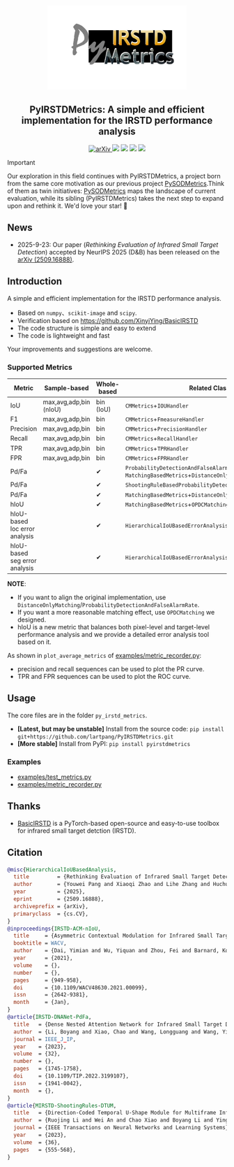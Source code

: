 <div align="center">
  <img src="https://github.com/lartpang/PyIRSTDMetrics/blob/main/images/logo.png?raw=true" alt="Logo" width="320" height="auto">
  </br>
  <h2>PyIRSTDMetrics: A simple and efficient implementation for the IRSTD performance analysis</h2>
   <a href='https://arxiv.org/abs/2509.16888'>
      <img src='https://img.shields.io/badge/Paper-arXiv-red?style=flat&logo=arXiv&logoColor=red' alt='arXiv'>
   </a>
  <img src="https://img.shields.io/pypi/v/pyirstdmetrics">
  <img src="https://img.shields.io/pypi/dm/pyirstdmetrics?label=pypi%20downloads&logo=PyPI&logoColor=white">
  <img src="https://img.shields.io/github/last-commit/lartpang/PyIRSTDMetrics">
  <img src="https://img.shields.io/github/release-date/lartpang/PyIRSTDMetrics">
  </br>
</div>

> [!important]
>
> Our exploration in this field continues with PyIRSTDMetrics, a project born from the same core motivation as our previous project [PySODMetrics](https://github.com/lartpang/PySODMetrics/tree/main).
> ​​Think of them as twin initiatives: [PySODMetrics](https://github.com/lartpang/PySODMetrics/tree/main) maps the landscape of current evaluation, while its sibling (PyIRSTDMetrics) takes the next step to expand upon and rethink it.
> We'd love your star! 🌟

## News

- 2025-9-23: Our paper (*Rethinking Evaluation of Infrared Small Target Detection*) accepted by NeurIPS 2025 (D&B) has been released on the [arXiv (2509.16888)](https://arxiv.org/abs/2509.16888).

## Introduction

A simple and efficient implementation for the IRSTD performance analysis.

- Based on `numpy`、`scikit-image` and `scipy`.
- Verification based on <https://github.com/XinyiYing/BasicIRSTD>
- The code structure is simple and easy to extend
- The code is lightweight and fast

Your improvements and suggestions are welcome.

### Supported Metrics

| Metric                        | Sample-based           | Whole-based | Related Class                                                                                | Level  |
| ----------------------------- | ---------------------- | ----------- | -------------------------------------------------------------------------------------------- | ------ |
| IoU                           | max,avg,adp,bin (nIoU) | bin (IoU)   | `CMMetrics`+`IOUHandler`                                                                     | pixel  |
| F1                            | max,avg,adp,bin        | bin         | `CMMetrics`+`FmeasureHandler`                                                                | pixel  |
| Precision                     | max,avg,adp,bin        | bin         | `CMMetrics`+`PrecisionHandler`                                                               | pixel  |
| Recall                        | max,avg,adp,bin        | bin         | `CMMetrics`+`RecallHandler`                                                                  | pixel  |
| TPR                           | max,avg,adp,bin        | bin         | `CMMetrics`+`TPRHandler`                                                                     | pixel  |
| FPR                           | max,avg,adp,bin        | bin         | `CMMetrics`+`FPRHandler`                                                                     | pixel  |
| Pd/Fa                         |                        | ✔           | `ProbabilityDetectionAndFalseAlarmRate` (like `MatchingBasedMetrics`+`DistanceOnlyMatching`) | target |
| Pd/Fa                         |                        | ✔           | `ShootingRuleBasedProbabilityDetectionAndFalseAlarmRate`                                     | target |
| Pd/Fa                         |                        | ✔           | `MatchingBasedMetrics`+`DistanceOnlyMatching`/`OPDCMatching`                                 | target |
| hIoU                          |                        | ✔           | `MatchingBasedMetrics`+`OPDCMatching`                                                        | hybrid |
| hIoU-based loc error analysis |                        | ✔           | `HierarchicalIoUBasedErrorAnalysis`                                                          |        |
| hIoU-based seg error analysis |                        | ✔           | `HierarchicalIoUBasedErrorAnalysis`                                                          |        |

**NOTE**:

- If you want to align the original implementation, use `DistanceOnlyMatching`/`ProbabilityDetectionAndFalseAlarmRate`.
- If you want a more reasonable matching effect, use `OPDCMatching` we designed.
- hIoU is a new metric that balances both pixel-level and target-level performance analysis and we provide a detailed error analysis tool based on it.

As shown in `plot_average_metrics` of [examples/metric_recorder.py](./examples/metric_recorder.py):

- precision and recall sequences can be used to plot the PR curve.
- TPR and FPR sequences can be used to plot the ROC curve.

## Usage

The core files are in the folder `py_irstd_metrics`.

- **[Latest, but may be unstable]** Install from the source code: `pip install git+https://github.com/lartpang/PyIRSTDMetrics.git`
- **[More stable]** Install from PyPI: `pip install pyirstdmetrics`

### Examples

- [examples/test_metrics.py](./examples/test_metrics.py)
- [examples/metric_recorder.py](./examples/metric_recorder.py)

## Thanks

- [BasicIRSTD](https://github.com/XinyiYing/BasicIRSTD) is a PyTorch-based open-source and easy-to-use toolbox for infrared small target detction (IRSTD).

## Citation

```bibtex
@misc{HierarchicalIoUBasedAnalysis,
  title         = {Rethinking Evaluation of Infrared Small Target Detection},
  author        = {Youwei Pang and Xiaoqi Zhao and Lihe Zhang and Huchuan Lu and Georges El Fakhri and Xiaofeng Liu and Shijian Lu},
  year          = {2025},
  eprint        = {2509.16888},
  archiveprefix = {arXiv},
  primaryclass  = {cs.CV},
}
@inproceedings{IRSTD-ACM-nIoU,
  title     = {Asymmetric Contextual Modulation for Infrared Small Target Detection},
  booktitle = WACV,
  author    = {Dai, Yimian and Wu, Yiquan and Zhou, Fei and Barnard, Kobus},
  year      = {2021},
  volume    = {},
  number    = {},
  pages     = {949-958},
  doi       = {10.1109/WACV48630.2021.00099},
  issn      = {2642-9381},
  month     = {Jan},
}
@article{IRSTD-DNANet-PdFa,
  title   = {Dense Nested Attention Network for Infrared Small Target Detection},
  author  = {Li, Boyang and Xiao, Chao and Wang, Longguang and Wang, Yingqian and Lin, Zaiping and Li, Miao and An, Wei and Guo, Yulan},
  journal = IEEE_J_IP,
  year    = {2023},
  volume  = {32},
  number  = {},
  pages   = {1745-1758},
  doi     = {10.1109/TIP.2022.3199107},
  issn    = {1941-0042},
  month   = {},
}
@article{MIRSTD-ShootingRules-DTUM,
  title   = {Direction-Coded Temporal U-Shape Module for Multiframe Infrared Small Target Detection},
  author  = {Ruojing Li and Wei An and Chao Xiao and Boyang Li and Yingqian Wang and Miao Li and Yulan Guo},
  journal = {IEEE Transactions on Neural Networks and Learning Systems},
  year    = {2023},
  volume  = {36},
  pages   = {555-568},
}
```
